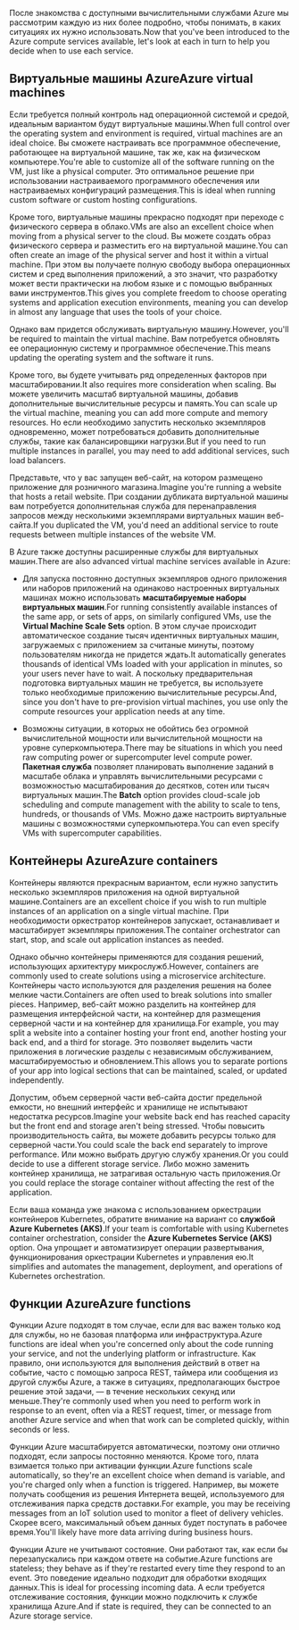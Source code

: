 <span data-ttu-id="b5a23-101">После знакомства с доступными вычислительными службами Azure мы рассмотрим каждую из них более подробно, чтобы понимать, в каких ситуациях их нужно использовать.</span><span class="sxs-lookup"><span data-stu-id="b5a23-101">Now that you've been introduced to the Azure compute services available, let's look at each in turn to help you decide when to use each service.</span></span>

## <a name="azure-virtual-machines"></a><span data-ttu-id="b5a23-102">Виртуальные машины Azure</span><span class="sxs-lookup"><span data-stu-id="b5a23-102">Azure virtual machines</span></span>

<span data-ttu-id="b5a23-103">Если требуется полный контроль над операционной системой и средой, идеальным вариантом будут виртуальные машины.</span><span class="sxs-lookup"><span data-stu-id="b5a23-103">When full control over the operating system and environment is required, virtual machines are an ideal choice.</span></span> <span data-ttu-id="b5a23-104">Вы сможете настраивать все программное обеспечение, работающее на виртуальной машине, так же, как на физическом компьютере.</span><span class="sxs-lookup"><span data-stu-id="b5a23-104">You're able to customize all of the software running on the VM, just like a physical computer.</span></span> <span data-ttu-id="b5a23-105">Это оптимальное решение при использовании настраиваемого программного обеспечения или настраиваемых конфигураций размещения.</span><span class="sxs-lookup"><span data-stu-id="b5a23-105">This is ideal when running custom software or custom hosting configurations.</span></span>

<span data-ttu-id="b5a23-106">Кроме того, виртуальные машины прекрасно подходят при переходе с физического сервера в облако.</span><span class="sxs-lookup"><span data-stu-id="b5a23-106">VMs are also an excellent choice when moving from a physical server to the cloud.</span></span> <span data-ttu-id="b5a23-107">Вы можете создать образ физического сервера и разместить его на виртуальной машине.</span><span class="sxs-lookup"><span data-stu-id="b5a23-107">You can often create an image of the physical server and host it within a virtual machine.</span></span> <span data-ttu-id="b5a23-108">При этом вы получаете полную свободу выбора операционных систем и сред выполнения приложений, а это значит, что разработку может вести практически на любом языке и с помощью выбранных вами инструментов.</span><span class="sxs-lookup"><span data-stu-id="b5a23-108">This gives you complete freedom to choose operating systems and application execution environments, meaning you can develop in almost any language that uses the tools of your choice.</span></span>

<span data-ttu-id="b5a23-109">Однако вам придется обслуживать виртуальную машину.</span><span class="sxs-lookup"><span data-stu-id="b5a23-109">However, you'll be required to maintain the virtual machine.</span></span> <span data-ttu-id="b5a23-110">Вам потребуется обновлять ее операционную систему и программное обеспечение.</span><span class="sxs-lookup"><span data-stu-id="b5a23-110">This means updating the operating system and the software it runs.</span></span> 

<span data-ttu-id="b5a23-111">Кроме того, вы будете учитывать ряд определенных факторов при масштабировании.</span><span class="sxs-lookup"><span data-stu-id="b5a23-111">It also requires more consideration when scaling.</span></span> <span data-ttu-id="b5a23-112">Вы можете увеличить масштаб виртуальной машины, добавив дополнительные вычислительные ресурсы и память.</span><span class="sxs-lookup"><span data-stu-id="b5a23-112">You can scale up the virtual machine, meaning you can add more compute and memory resources.</span></span> <span data-ttu-id="b5a23-113">Но если необходимо запустить несколько экземпляров одновременно, может потребоваться добавить дополнительные службы, такие как балансировщики нагрузки.</span><span class="sxs-lookup"><span data-stu-id="b5a23-113">But if you need to run multiple instances in parallel, you may need to add additional services, such load balancers.</span></span>

<span data-ttu-id="b5a23-114">Представьте, что у вас запущен веб-сайт, на котором размещено приложение для розничного магазина.</span><span class="sxs-lookup"><span data-stu-id="b5a23-114">Imagine you're running a website that hosts a retail website.</span></span> <span data-ttu-id="b5a23-115">При создании дубликата виртуальной машины вам потребуется дополнительная служба для перенаправления запросов между несколькими экземплярами виртуальных машин веб-сайта.</span><span class="sxs-lookup"><span data-stu-id="b5a23-115">If you duplicated the VM, you'd need an additional service to route requests between multiple instances of the website VM.</span></span>

<span data-ttu-id="b5a23-116">В Azure также доступны расширенные службы для виртуальных машин.</span><span class="sxs-lookup"><span data-stu-id="b5a23-116">There are also advanced virtual machine services available in Azure:</span></span>

* <span data-ttu-id="b5a23-117">Для запуска постоянно доступных экземпляров одного приложения или наборов приложений на одинаково настроенных виртуальных машинах можно использовать **масштабируемые наборы виртуальных машин**.</span><span class="sxs-lookup"><span data-stu-id="b5a23-117">For running consistently available instances of the same app, or sets of apps, on similarly configured VMs, use the **Virtual Machine Scale Sets** option.</span></span> <span data-ttu-id="b5a23-118">В этом случае происходит автоматическое создание тысяч идентичных виртуальных машин, загружаемых с приложением за считаные минуты, поэтому пользователям никогда не придется ждать.</span><span class="sxs-lookup"><span data-stu-id="b5a23-118">It automatically generates thousands of identical VMs loaded with your application in minutes, so your users never have to wait.</span></span> <span data-ttu-id="b5a23-119">А поскольку предварительная подготовка виртуальных машин не требуется, вы используете только необходимые приложению вычислительные ресурсы.</span><span class="sxs-lookup"><span data-stu-id="b5a23-119">And, since you don't have to pre-provision virtual machines, you use only the compute resources your application needs at any time.</span></span>

* <span data-ttu-id="b5a23-120">Возможны ситуации, в которых не обойтись без огромной вычислительной мощности или вычислительной мощности на уровне суперкомпьютера.</span><span class="sxs-lookup"><span data-stu-id="b5a23-120">There may be situations in which you need raw computing power or supercomputer level compute power.</span></span> <span data-ttu-id="b5a23-121">**Пакетная служба** позволяет планировать выполнение заданий в масштабе облака и управлять вычислительными ресурсами с возможностью масштабирования до десятков, сотен или тысяч виртуальных машин.</span><span class="sxs-lookup"><span data-stu-id="b5a23-121">The **Batch** option provides cloud-scale job scheduling and compute management with the ability to scale to tens, hundreds, or thousands of VMs.</span></span> <span data-ttu-id="b5a23-122">Можно даже настроить виртуальные машины с возможностями суперкомпьютера.</span><span class="sxs-lookup"><span data-stu-id="b5a23-122">You can even specify VMs with supercomputer capabilities.</span></span>

## <a name="azure-containers"></a><span data-ttu-id="b5a23-123">Контейнеры Azure</span><span class="sxs-lookup"><span data-stu-id="b5a23-123">Azure containers</span></span>

<span data-ttu-id="b5a23-124">Контейнеры являются прекрасным вариантом, если нужно запустить несколько экземпляров приложения на одной виртуальной машине.</span><span class="sxs-lookup"><span data-stu-id="b5a23-124">Containers are an excellent choice if you wish to run multiple instances of an application on a single virtual machine.</span></span> <span data-ttu-id="b5a23-125">При необходимости оркестратор контейнеров запускает, останавливает и масштабирует экземпляры приложения.</span><span class="sxs-lookup"><span data-stu-id="b5a23-125">The container orchestrator can start, stop, and scale out application instances as needed.</span></span>

<span data-ttu-id="b5a23-126">Однако обычно контейнеры применяются для создания решений, использующих архитектуру микрослужб.</span><span class="sxs-lookup"><span data-stu-id="b5a23-126">However, containers are commonly used to create solutions using a microservice architecture.</span></span> <span data-ttu-id="b5a23-127">Контейнеры часто используются для разделения решения на более мелкие части.</span><span class="sxs-lookup"><span data-stu-id="b5a23-127">Containers are often used to break solutions into smaller pieces.</span></span> <span data-ttu-id="b5a23-128">Например, веб-сайт можно разделить на контейнер для размещения интерфейсной части, на контейнер для размещения серверной части и на контейнер для хранилища.</span><span class="sxs-lookup"><span data-stu-id="b5a23-128">For example, you may split a website into a container hosting your front end, another hosting your back end, and a third for storage.</span></span> <span data-ttu-id="b5a23-129">Это позволяет выделить части приложения в логические разделы с независимым обслуживанием, масштабируемостью и обновлением.</span><span class="sxs-lookup"><span data-stu-id="b5a23-129">This allows you to separate portions of your app into logical sections that can be maintained, scaled, or updated independently.</span></span>

<span data-ttu-id="b5a23-130">Допустим, объем серверной части веб-сайта достиг предельной емкости, но внешний интерфейс и хранилище не испытывают недостатка ресурсов.</span><span class="sxs-lookup"><span data-stu-id="b5a23-130">Imagine your website back end has reached capacity but the front end and storage aren't being stressed.</span></span> <span data-ttu-id="b5a23-131">Чтобы повысить производительность сайта, вы можете добавить ресурсы только для серверной части.</span><span class="sxs-lookup"><span data-stu-id="b5a23-131">You could scale the back end separately to improve performance.</span></span> <span data-ttu-id="b5a23-132">Или можно выбрать другую службу хранения.</span><span class="sxs-lookup"><span data-stu-id="b5a23-132">Or you could decide to use a different storage service.</span></span> <span data-ttu-id="b5a23-133">Либо можно заменить контейнер хранилища, не затрагивая остальную часть приложения.</span><span class="sxs-lookup"><span data-stu-id="b5a23-133">Or you could replace the storage container without affecting the rest of the application.</span></span>

 <span data-ttu-id="b5a23-134">Если ваша команда уже знакома с использованием оркестрации контейнеров Kubernetes, обратите внимание на вариант со **службой Azure Kubernetes (AKS)**.</span><span class="sxs-lookup"><span data-stu-id="b5a23-134">If your team is comfortable with using Kubernetes container orchestration, consider the **Azure Kubernetes Service (AKS)** option.</span></span> <span data-ttu-id="b5a23-135">Она упрощает и автоматизирует операции развертывания, функционирования оркестрации Kubernetes и управления ею.</span><span class="sxs-lookup"><span data-stu-id="b5a23-135">It simplifies and automates the management, deployment, and operations of Kubernetes orchestration.</span></span>

## <a name="azure-functions"></a><span data-ttu-id="b5a23-136">Функции Azure</span><span class="sxs-lookup"><span data-stu-id="b5a23-136">Azure functions</span></span>

<span data-ttu-id="b5a23-137">Функции Azure подходят в том случае, если для вас важен только код для службы, но не базовая платформа или инфраструктура.</span><span class="sxs-lookup"><span data-stu-id="b5a23-137">Azure functions are ideal when you're concerned only about the code running your service, and not the underlying platform or infrastructure.</span></span> <span data-ttu-id="b5a23-138">Как правило, они используются для выполнения действий в ответ на событие, часто с помощью запроса REST, таймера или сообщения из другой службы Azure, а также в ситуациях, предполагающих быстрое решение этой задачи, — в течение нескольких секунд или меньше.</span><span class="sxs-lookup"><span data-stu-id="b5a23-138">They're commonly used when you need to perform work in response to an event, often via a REST request, timer, or message from another Azure service and when that work can be completed quickly, within seconds or less.</span></span>

<span data-ttu-id="b5a23-139">Функции Azure масштабируется автоматически, поэтому они отлично подходят, если запросы постоянно меняются. Кроме того, плата взимается только при активации функции.</span><span class="sxs-lookup"><span data-stu-id="b5a23-139">Azure functions scale automatically, so they're an excellent choice when demand is variable, and you're charged only when a function is triggered.</span></span> <span data-ttu-id="b5a23-140">Например, вы можете получать сообщения из решения Интернета вещей, используемого для отслеживания парка средств доставки.</span><span class="sxs-lookup"><span data-stu-id="b5a23-140">For example, you may be receiving messages from an IoT solution used to monitor a fleet of delivery vehicles.</span></span> <span data-ttu-id="b5a23-141">Скорее всего, максимальный объем данных будет поступать в рабочее время.</span><span class="sxs-lookup"><span data-stu-id="b5a23-141">You'll likely have more data arriving during business hours.</span></span>

<span data-ttu-id="b5a23-142">Функции Azure не учитывают состояние. Они работают так, как если бы перезапускались при каждом ответе на событие.</span><span class="sxs-lookup"><span data-stu-id="b5a23-142">Azure functions are stateless; they behave as if they're restarted every time they respond to an event.</span></span> <span data-ttu-id="b5a23-143">Это поведение идеально подходит для обработки входящих данных.</span><span class="sxs-lookup"><span data-stu-id="b5a23-143">This is ideal for processing incoming data.</span></span> <span data-ttu-id="b5a23-144">А если требуется отслеживание состояния, функции можно подключить к службе хранилища Azure.</span><span class="sxs-lookup"><span data-stu-id="b5a23-144">And if state is required, they can be connected to an Azure storage service.</span></span>

